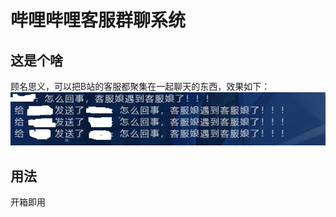 # 哔哩哔哩客服群聊系统
## 这是个啥
顾名思义，可以把B站的客服都聚集在一起聊天的东西，效果如下：  
![alt BiliChatSystem](./src/20200415141156.jpg "BiliChatSystem")
## 用法
开箱即用  
